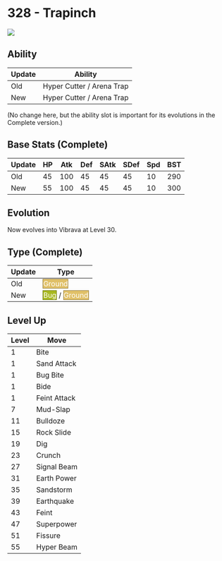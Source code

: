 # 328 - Trapinch
![][328]

## Ability

Update | Ability
---    | ---
Old    | Hyper Cutter / Arena Trap
New    | Hyper Cutter / Arena Trap

(No change here, but the ability slot is important for its evolutions in the Complete version.)

## Base Stats (Complete)

Update | HP | Atk | Def | SAtk | SDef | Spd | BST
---    | ---| --- | --- | ---  | ---  | --- | ---
Old    | 45 |  100 |  45 |  45  |  45  |  10  |  290
New    | 55 |  100 |  45 |  45  |  45  |  10  |  300

## Evolution
Now evolves into Vibrava at Level 30.

## Type (Complete)

Update | Type
---    | ---
Old    | <span style="color:white; background:#E0C068; border: 1px solid #927D44">Ground</span>
New    | <span style="color:white; background:#A8B820; border: 1px solid #6D7815">Bug</span> / <span style="color:white; background:#E0C068; border: 1px solid #927D44">Ground</span>

## Level Up

Level | Move
---   | ---
  1   | Bite
  1   | Sand Attack
  1   | Bug Bite
  1   | Bide
  1   | Feint Attack
  7   | Mud-Slap
 11   | Bulldoze
 15   | Rock Slide
 19   | Dig
 23   | Crunch
 27   | Signal Beam
 31   | Earth Power
 35   | Sandstorm
 39   | Earthquake
 43   | Feint
 47   | Superpower
 51   | Fissure
 55   | Hyper Beam



[328]: /img/pokemon/328.png
